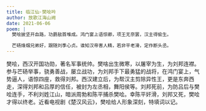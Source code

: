 ```yaml
---
title: 临江仙·樊哙吟
author: 放歌江海山阙
date: 2021-06-06
poem: |
  樊哙披坚开血路，功爵敌首堆成。鸿门宴上语惊卿，项王无奈罢，汉主得偷生。

  芒砀烽烟兄弟好，跟随刘季心贞。谁知汉帝害人精，若非平老滑，定作断头丞。
---
```


樊哙，西汉开国功勋，著名军事统帅。樊啥出生微寒，以屠宰为生，为刘邦连襟。参与芒砀举事，骁勇善战，屡立战功，为刘邦手下最勇猛的战将，在鸿门宴上，气势逼人，语惊四座，救得刘邦。西汉建立后，为帮汉主剪除异性王，更是东奔西走，深得刘邦和吕厚的信任，被封为左丞相，舞阳侯等。刘邦死前，为防吕后与樊哙连手，不利刘姓江山，暗派周勃和陈平捕杀樊哙。幸陈平奸滑，刘邦又死，樊哙才得以终老。近看电视剧《楚汉风云》，樊哙给人形象深刻，特填词以记。
